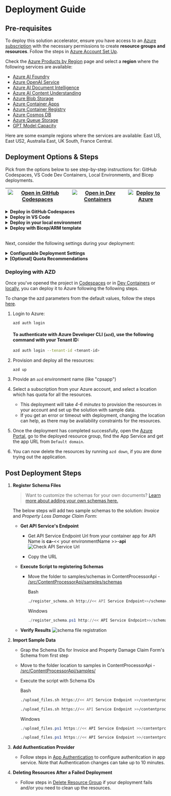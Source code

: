 # Deployment Guide



## **Pre-requisites**

To deploy this solution accelerator, ensure you have access to an [Azure subscription](https://azure.microsoft.com/free/) with the necessary permissions to create **resource groups and resources**. Follow the steps in  [Azure Account Set Up](./docs/AzureAccountSetUp.md). 

Check the [Azure Products by Region](https://azure.microsoft.com/en-us/explore/global-infrastructure/products-by-region/?products=all&regions=all) page and select a **region** where the following services are available:  

- [Azure AI Foundry](https://learn.microsoft.com/en-us/azure/ai-foundry/) 
- [Azure OpenAI Service](https://learn.microsoft.com/en-us/azure/ai-services/openai/)  
- [Azure AI Document Intelligence](https://learn.microsoft.com/en-us/azure/ai-services/document-intelligence/) 
- [Azure AI Content Understanding](https://learn.microsoft.com/en-us/azure/ai-services/content-understanding/) 
- [Azure Blob Storage](https://learn.microsoft.com/en-us/azure/storage/blobs/) 
- [Azure Container Apps](https://learn.microsoft.com/en-us/azure/container-apps/) 
- [Azure Container Registry](https://learn.microsoft.com/en-us/azure/container-registry/) 
- [Azure Cosmos DB](https://learn.microsoft.com/en-us/azure/cosmos-db/) 
- [Azure Queue Storage](https://learn.microsoft.com/en-us/azure/storage/queues/) 
- [GPT Model Capacity](https://learn.microsoft.com/en-us/azure/ai-services/openai/concepts/models) 


Here are some example regions where the services are available: East US, East US2, Australia East, UK South, France Central.

## Deployment Options & Steps
Pick from the options below to see step-by-step instructions for: GitHub Codespaces, VS Code Dev Containers, Local Environments, and Bicep deployments.


| [![Open in GitHub Codespaces](https://github.com/codespaces/badge.svg)](https://codespaces.new/microsoft/content-processing-solution-accelerator) | [![Open in Dev Containers](https://img.shields.io/static/v1?style=for-the-badge&label=Dev%20Containers&message=Open&color=blue&logo=visualstudiocode)](https://vscode.dev/redirect?url=vscode://ms-vscode-remote.remote-containers/cloneInVolume?url=https://github.com/microsoft/content-processing-solution-accelerator) | [![Deploy to Azure](https://aka.ms/deploytoazurebutton)](https://portal.azure.com/#create/Microsoft.Template/uri/https%3A%2F%2Fraw.githubusercontent.com%2Fmicrosoft%2Fcontent-processing-solution-accelerator%2Fmain%2Finfra%2Fmain.json) |
|---|---|---|

<details>
  <summary><b>Deploy in GitHub Codespaces</b></summary>

### GitHub Codespaces

You can run this solution using GitHub Codespaces. The button will open a web-based VS Code instance in your browser:

1. Open the solution accelerator (this may take several minutes):

    [![Open in GitHub Codespaces](https://github.com/codespaces/badge.svg)](https://codespaces.new/microsoft/content-processing-solution-accelerator)
2. Accept the default values on the create Codespaces page
3. Open a terminal window if it is not already open
4. Continue with the [deploying steps](#deploying with AZD)

</details>

<details>
  <summary><b>Deploy in VS Code</b></summary>

 ### VS Code Dev Containers

You can run this solution in VS Code Dev Containers, which will open the project in your local VS Code using the [Dev Containers extension](https://marketplace.visualstudio.com/items?itemName=ms-vscode-remote.remote-containers):

1. Start Docker Desktop (install it if not already installed)
2. Open the project:

    [![Open in Dev Containers](https://img.shields.io/static/v1?style=for-the-badge&label=Dev%20Containers&message=Open&color=blue&logo=visualstudiocode)](https://vscode.dev/redirect?url=vscode://ms-vscode-remote.remote-containers/cloneInVolume?url=https://github.com/microsoft/content-processing-solution-accelerator)


3. In the VS Code window that opens, once the project files show up (this may take several minutes), open a terminal window.
4. Continue with the [deploying steps](#deploying)

</details>

<details>
  <summary><b>Deploy in your local environment</b></summary>

  ### Local environment 

  If you're not using one of the above options for opening the project, then you'll need to:

  1. Make sure the following tools are installed:

      * [Azure Developer CLI (azd)](https://aka.ms/install-azd)
      * [Python 3.9+](https://www.python.org/downloads/)
      * [Docker Desktop](https://www.docker.com/products/docker-desktop/)
      * [Git](https://git-scm.com/downloads)

  2. Clone the repository or download the project code via command-line:

      ```shell
      azd init -t microsoft/content-processing-solution-accelerator/
      ```

  3. Open the project folder in your terminal or editor.

  4. Continue with the [deploying steps](#deploying).

</details>

<details>
  <summary><b>Deploy with Bicep/ARM template</b></summary>

### Bicep
 
   Click the following deployment button to create the required resources for this solution directly in your Azure Subscription.

   [![Deploy to Azure](https://aka.ms/deploytoazurebutton)](https://portal.azure.com/#create/Microsoft.Template/uri/https%3A%2F%2Fraw.githubusercontent.com%2Fmicrosoft%2Fcontent-processing-solution-accelerator%2Fmain%2Finfra%2Fmain.json)          

</details>
<br/>


Next, consider the following settings during your deployment:
<details>
  <summary><b>Configurable Deployment Settings</b></summary>

When you start the deployment, most parameters will have **default values**, but you can update the following settings:  

| **Setting** | **Description** |  **Default value** |
|------------|----------------|  ------------|
| **Azure Region** | The region where resources will be created. | East US| 
| **Azure AI Content Understanding Location** | Select from a drop-down list of values. |  Sweden Central |
| **Secondary Location** | A **less busy** region for **Azure Cosmos DB**, useful in case of availability constraints. |  eastus2 |
| **Deployment Type** | Select from a drop-down list. |  GlobalStandard |
| **GPT Model** | Choose from **gpt-4, gpt-4o, gpt-4o-mini** | gpt-4o |  
| **GPT Model Deployment Capacity** | Configure capacity for **GPT models**. | 100k |
</details>


<details>
  <summary><b>[Optional] Quota Recommendations</b></summary>
By default, the **GPT model capacity** in deployment is set to **30k tokens**.  
> **We recommend increasing the capacity to 100k tokens for optimal performance.** 

To adjust quota settings, follow these [steps](./docs/AzureGPTQuotaSettings.md).


**⚠️ Warning:**  **Insufficient quota can cause deployment errors.** Please ensure you have the recommended capacity or request for additional capacity before deploying this solution. 
</details>

### Deploying with AZD 

Once you've opened the project in [Codespaces](#github-codespaces) or in [Dev Containers](#vs-code-dev-containers) or [locally](#local-environment), you can deploy it to Azure following the following steps. 

To change the azd parameters from the default values, follow the steps [here](./docs/CustomizingAzdParameters.md). 


1. Login to Azure:

    ```shell
    azd auth login
    ```

    #### To authenticate with Azure Developer CLI (`azd`), use the following command with your **Tenant ID**:

    ```sh
    azd auth login --tenant-id <tenant-id>
   ```

2. Provision and deploy all the resources:

    ```shell
    azd up
    ```

3. Provide an `azd` environment name (like "cpsapp")
4. Select a subscription from your Azure account, and select a location which has quota for all the resources. 
    * This deployment will take *4-6 minutes* to provision the resources in your account and set up the solution with sample data. 
    * If you get an error or timeout with deployment, changing the location can help, as there may be availability constraints for the resources.

5. Once the deployment has completed successfully, open the [Azure Portal](https://portal.azure.com/), go to the deployed resource group, find the App Service and get the app URL from `Default domain`.

6. You can now delete the resources by running `azd down`, if you are done trying out the application. 
<!-- 6. You can now proceed to run the [development server](#development-server) to test the app locally, or if you are done trying out the app, you can delete the resources by running `azd down`. -->



## Post Deployment Steps

1. **Register Schema Files**

     > Want to customize the schemas for your own documents? [Learn more about adding your own schemas here.](./CustomizeSchemaData.md)

    The below steps will add two sample schemas to the solution: _Invoice_ and _Property Loss Damage Claim Form_:

    - **Get API Service's Endpoint**
        - Get API Service Endpoint Url from your container app for API  
          Name is **ca-**<< your environmentName >>-**api**  
          ![Check API Service Url](images/CheckAPIService.png)
          

         - Copy the URL
        
    - **Execute Script to registering Schemas**
        - Move the folder to samples/schemas in ContentProcessorApi - [/src/ContentProcessorApi/samples/schemas](/src/ContentProcessorApi/samples/schemas)  
         
          Bash
         
          ```bash
          ./register_schema.sh http://<< API Service Endpoint>>/schemavault/ schema_info_sh.json
          ```  
          

          Windows
         

          ```Powershell
          ./register_schema.ps1 http://<< API Service Endpoint>>/schemavault/ schema_info_ps1.json
          ```  

    - **Verify Results**
        ![schema file registration](images/SchemaFileRegistration.png)


   
2. **Import Sample Data**  
   
    - Grap the Schema IDs for Invoice and Property Damage Claim Form's Schema from first step
    - Move to the folder location to samples in ContentProcessorApi - [/src/ContentProcessorApi/samples/](/src/ContentProcessorApi/samples/)
    - Execute the script with Schema IDs  
    

        Bash  
        ```bash
        ./upload_files.sh https://<< API Service Endpoint >>/contentprocessor/submit ./invoices <<Invoice Schema Id>>
        ```
        ```bash
        ./upload_files.sh https://<< API Service Endpoint >>/contentprocessor/submit ./propertyclaims <<Property Loss Damage Claim Form Schema Id>>
        ```

        Windows
        ```powershell
        ./upload_files.ps1 https://<< API Service Endpoint >>/contentprocessor/submit ./invoices <<Invoice Schema Id>>
        ```
        ```powershell
        ./upload_files.ps1 https://<< API Service Endpoint >>/contentprocessor/submit ./propertyclaims <<Property Loss Damage Claim Form Schema Id>>
        ```



3. **Add Authentication Provider**
   
    - Follow steps in [App Authentication](./AppAuthentication.md) to configure authenitcation in app service. Note that Authentication changes can take up to 10 minutes. 


4. **Deleting Resources After a Failed Deployment**

     - Follow steps in [Delete Resource Group](./DeleteResourceGroup.md) if your deployment fails and/or you need to clean up the resources.



